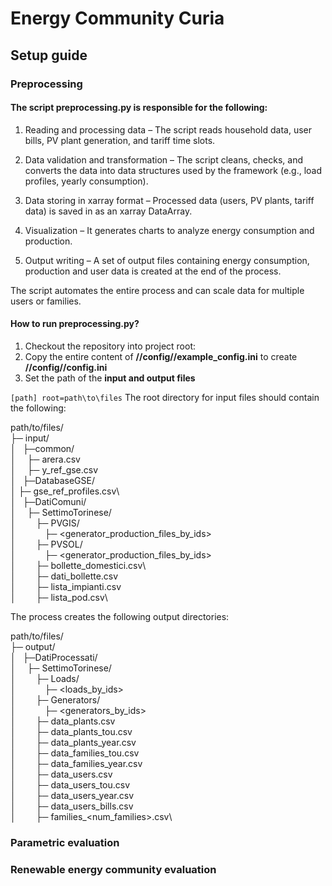 # Energy Community Curia

## Setup guide
### Preprocessing

#### The script **preprocessing.py** is responsible for the following:
1. Reading and processing data – The script reads household data, user bills, PV plant generation, and tariff time slots.

2. Data validation and transformation – The script cleans, checks, and converts the data into data structures used by the framework (e.g., load profiles, yearly consumption).

3. Data storing in xarray format – Processed data (users, PV plants, tariff data) is saved in as an xarray DataArray.

4. Visualization – It generates charts to analyze energy consumption and production.

5. Output writing – A set of output files containing energy consumption, production and user data is created at the end of the process.

The script automates the entire process and can scale data for multiple users or families.

#### How to run **preprocessing.py**?
1. Checkout the repository into project root: **<root>**
2. Copy the entire content of **<root>//config//example_config.ini** to create **<root>//config//config.ini**
3. Set the path of the **input and output files**

`
[path]
root=path\to\files
`
The root directory for input files should contain the following:

path/to/files/\
├─ input/\
│  &ensp;├─common/\
│    &emsp;├─ arera.csv\
│    &emsp;├─ y_ref_gse.csv\
│  &ensp;├─DatabaseGSE/\
│    ├─ gse_ref_profiles.csv\  
│  &ensp;├─DatiComuni/\
│    &emsp;├─ SettimoTorinese/\
│       &emsp;&emsp;├─ PVGIS/\
│            &emsp;&emsp;&emsp;├─ <generator_production_files_by_ids>\
│       &emsp;&emsp;├─ PVSOL/\
│            &emsp;&emsp;&emsp;├─ <generator_production_files_by_ids>\
│       &emsp;&emsp;├─ bollette_domestici.csv\  
│       &emsp;&emsp;├─ dati_bollette.csv\
│       &emsp;&emsp;├─ lista_impianti.csv\
│       &emsp;&emsp;├─ lista_pod.csv\

The process creates the following output directories:

path/to/files/\
├─ output/\
│  &ensp;├─DatiProcessati/\
│       &emsp;├─ SettimoTorinese/\
│            &emsp;&emsp;├─ Loads/\
│               &emsp;&emsp;&emsp;├─ <loads_by_ids>\
│            &emsp;&emsp;├─ Generators/\
│               &emsp;&emsp;&emsp;├─ <generators_by_ids>\
│            &emsp;&emsp;├─ data_plants.csv\
│            &emsp;&emsp;├─ data_plants_tou.csv\
│            &emsp;&emsp;├─ data_plants_year.csv\
│            &emsp;&emsp;├─ data_families_tou.csv\
│            &emsp;&emsp;├─ data_families_year.csv\
│            &emsp;&emsp;├─ data_users.csv\
│            &emsp;&emsp;├─ data_users_tou.csv\
│            &emsp;&emsp;├─ data_users_year.csv\
│            &emsp;&emsp;├─ data_users_bills.csv\
│            &emsp;&emsp;├─ families_<num_families>.csv\


### Parametric evaluation

### Renewable energy community evaluation